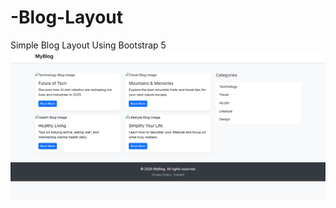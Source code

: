 # -Blog-Layout
Simple Blog Layout Using Bootstrap 5
![image_alt](https://github.com/jodusuhan/-Blog-Layout/blob/7698c5411083f0efd5fe2fa9f43866a0cdaeb393/task%208.png)
